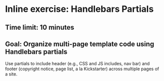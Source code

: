# Inline exercise: Handlebars Partials
## Time limit: 10 minutes
## Goal: Organize multi-page template code using Handlebars partials

Use partials to include header (e.g., CSS and JS includes, nav bar) and footer
(copyright notice, page list, a la Kickstarter) across multiple pages of a site. 
